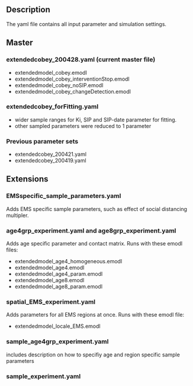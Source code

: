 ## Description 
The yaml file contains all input parameter and simulation settings.

## Master 

### extendedcobey_200428.yaml (current master file) 
- extendedmodel_cobey.emodl 
- extendedmodel_cobey_interventionStop.emodl  
- extendedmodel_cobey_noSIP.emodl
- extendedmodel_cobey_changeDetection.emodl

### extendedcobey_forFitting.yaml 
- wider sample ranges for Ki, SIP and SIP-date parameter for fitting.
- other sampled parameters were reduced to 1 parameter 

### Previous parameter sets 
- extendedcobey_200421.yaml 
- extendedcobey_200419.yaml 

## Extensions 

### EMSspecific_sample_parameters.yaml
Adds EMS specific sample parameters, such as effect of social distancing multipler.

### age4grp_experiment.yaml and age8grp_experiment.yaml 
Adds age specific parameter and contact matrix.
Runs with these emodl files:
- extendedmodel_age4_homogeneous.emodl
- extendedmodel_age4.emodl
- extendedmodel_age4_param.emodl
- extendedmodel_age8.emodl
- extendedmodel_age8_param.emodl


### spatial_EMS_experiment.yaml
Adds parameters for all EMS regions at once. 
Runs with these emodl file:
- extendedmodel_locale_EMS.emodl

### sample_age4grp_experiment.yaml
includes description on how to specifiy age and region specific sample parameters 

### sample_experiment.yaml



